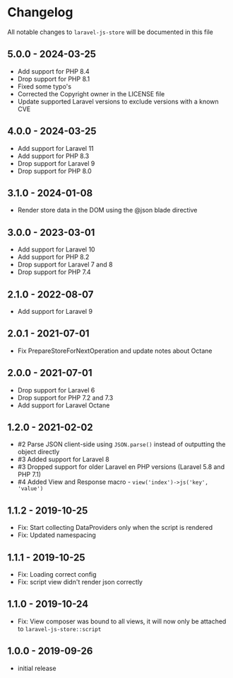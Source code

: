 # Changelog

All notable changes to `laravel-js-store` will be documented in this file

## 5.0.0 - 2024-03-25
- Add support for PHP 8.4
- Drop support for PHP 8.1
- Fixed some typo's
- Corrected the Copyright owner in the LICENSE file
- Update supported Laravel versions to exclude versions with a known CVE

## 4.0.0 - 2024-03-25
- Add support for Laravel 11
- Add support for PHP 8.3
- Drop support for Laravel 9
- Drop support for PHP 8.0

## 3.1.0 - 2024-01-08
- Render store data in the DOM using the @json blade directive

## 3.0.0 - 2023-03-01
- Add support for Laravel 10
- Add support for PHP 8.2
- Drop support for Laravel 7 and 8
- Drop support for PHP 7.4

## 2.1.0 - 2022-08-07
- Add support for Laravel 9

## 2.0.1 - 2021-07-01
- Fix PrepareStoreForNextOperation and update notes about Octane

## 2.0.0 - 2021-07-01
- Drop support for Laravel 6
- Drop support for PHP 7.2 and 7.3
- Add support for Laravel Octane

## 1.2.0 - 2021-02-02

- #2 Parse JSON client-side using `JSON.parse()` instead of outputting the object directly
- #3 Added support for Laravel 8
- #3 Dropped support for older Laravel en PHP versions (Laravel 5.8 and PHP 7.1)
- #4 Added View and Response macro - `view('index')->js('key', 'value')`

## 1.1.2 - 2019-10-25

- Fix: Start collecting DataProviders only when the script is rendered
- Fix: Updated namespacing

## 1.1.1 - 2019-10-25

- Fix: Loading correct config
- Fix: script view didn't render json correctly

## 1.1.0 - 2019-10-24

- Fix: View composer was bound to all views, it will now only be attached to `laravel-js-store::script`

## 1.0.0 - 2019-09-26

- initial release
